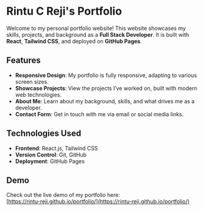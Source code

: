 # Rintu C Reji's Portfolio

Welcome to my personal portfolio website! This website showcases my skills, projects, and background as a **Full Stack Developer**. It is built with **React**, **Tailwind CSS**, and deployed on **GitHub Pages**.

## Features

- **Responsive Design**: My portfolio is fully responsive, adapting to various screen sizes.
- **Showcase Projects**: View the projects I’ve worked on, built with modern web technologies.
- **About Me**: Learn about my background, skills, and what drives me as a developer.
- **Contact Form**: Get in touch with me via email or social media links.

## Technologies Used

- **Frontend**: React.js, Tailwind CSS
- **Version Control**: Git, GitHub
- **Deployment**: GitHub Pages

## Demo

Check out the live demo of my portfolio here:  
[https://rintu-reji.github.io/portfolio/](https://rintu-reji.github.io/portfolio/)
